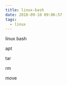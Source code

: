 ```yaml
---
title: linux-bash
date: 2018-09-10 09:06:57
tags:
  - linux
---
```


linux bash

<!--more-->

apt

tar

rm

move

